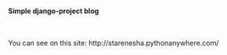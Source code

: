 <h4> Simple django-project blog</h4><br>
<p>You can see on this site: http://starenesha.pythonanywhere.com/ </p>

